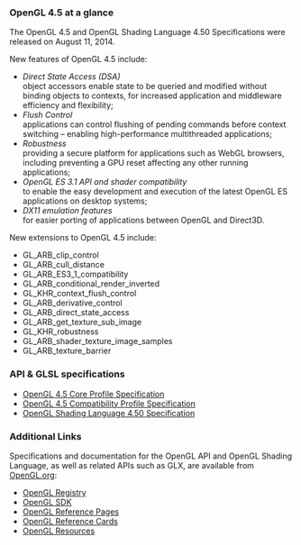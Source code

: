 ### OpenGL 4.5 at a glance

The OpenGL 4.5 and OpenGL Shading Language 4.50 Specifications were released on August 11, 2014.

New features of OpenGL 4.5 include:

*   _Direct State Access (DSA)_  
    object accessors enable state to be queried and modified without binding objects to contexts, for increased application and middleware efficiency and flexibility;
*   _Flush Control_  
    applications can control flushing of pending commands before context switching – enabling high-performance multithreaded applications;
*   _Robustness_  
    providing a secure platform for applications such as WebGL browsers, including preventing a GPU reset affecting any other running applications;
*   _OpenGL ES 3.1 API and shader compatibility_  
    to enable the easy development and execution of the latest OpenGL ES applications on desktop systems;
*   _DX11 emulation features_  
    for easier porting of applications between OpenGL and Direct3D.

New extensions to OpenGL 4.5 include:

*   GL_ARB_clip_control
*   GL_ARB_cull_distance
*   GL_ARB_ES3_1_compatibility
*   GL_ARB_conditional_render_inverted
*   GL_KHR_context_flush_control
*   GL_ARB_derivative_control
*   GL_ARB_direct_state_access
*   GL_ARB_get_texture_sub_image
*   GL_KHR_robustness
*   GL_ARB_shader_texture_image_samples
*   GL_ARB_texture_barrier

### API & GLSL specifications

*   [OpenGL 4.5 Core Profile Specification](https://khronos.org/registry/OpenGL/specs/gl/glspec45.core.pdf)
*   [OpenGL 4.5 Compatibility Profile Specification](https://khronos.org/registry/OpenGL/specs/gl/glspec45.compatibility.pdf)
*   [OpenGL Shading Language 4.50 Specification](https://www.khronos.org/registry/OpenGL/specs/gl/GLSLangSpec.4.50.pdf)

### Additional Links

Specifications and documentation for the OpenGL API and OpenGL Shading Language, as well as related APIs such as GLX, are available from [OpenGL.org](https://www.opengl.org/):

*   [OpenGL Registry](https://khronos.org/registry/OpenGL/index_gl.php)
*   [OpenGL SDK](https://www.opengl.org/sdk/)
*   [OpenGL Reference Pages](https://www.opengl.org/sdk/docs/man/)
*   [OpenGL Reference Cards](https://www.khronos.org/developers/reference-cards/)
*   [OpenGL Resources](https://www.khronos.org/opengl/wiki)